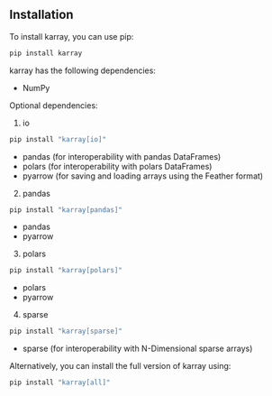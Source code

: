 ## Installation


To install karray, you can use pip:

```bash
pip install karray
```

karray has the following dependencies:
- NumPy

Optional dependencies:

1. io

```bash
pip install "karray[io]"
```

- pandas (for interoperability with pandas DataFrames)
- polars (for interoperability with polars DataFrames)
- pyarrow (for saving and loading arrays using the Feather format)


2. pandas

```bash
pip install "karray[pandas]"
```

- pandas
- pyarrow

3. polars

```bash
pip install "karray[polars]"
```

- polars
- pyarrow

4. sparse

```bash
pip install "karray[sparse]"
```

- sparse (for interoperability with N-Dimensional sparse arrays)

Alternatively, you can install the full version of karray using:

```bash
pip install "karray[all]"
```
